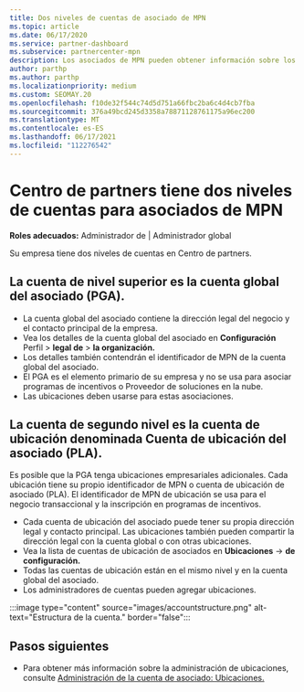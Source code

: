 ```yaml
---
title: Dos niveles de cuentas de asociado de MPN
ms.topic: article
ms.date: 06/17/2020
ms.service: partner-dashboard
ms.subservice: partnercenter-mpn
description: Los asociados de MPN pueden obtener información sobre los dos niveles de cuentas de Centro de partners, la cuenta global de asociados (PGA) y la cuenta de ubicación del asociado (PLA).
author: parthp
ms.author: parthp
ms.localizationpriority: medium
ms.custom: SEOMAY.20
ms.openlocfilehash: f10de32f544c74d5d751a66fbc2ba6c4d4cb7fba
ms.sourcegitcommit: 376a49bcd245d3358a78871128761175a96ec200
ms.translationtype: MT
ms.contentlocale: es-ES
ms.lasthandoff: 06/17/2021
ms.locfileid: "112276542"
---
```

# <a name="partner-center-has-two-levels-of-accounts-for-mpn-partners"></a>Centro de partners tiene dos niveles de cuentas para asociados de MPN

**Roles adecuados:** Administrador de | Administrador global

Su empresa tiene dos niveles de cuentas en Centro de partners.

## <a name="the-top-level-account-is-the-partner-global-account-pga"></a>La cuenta de nivel superior es la cuenta global del asociado (PGA).

- La cuenta global del asociado contiene la dirección legal del negocio y el contacto principal de la empresa. 
- Vea los detalles de la cuenta global del asociado en **Configuración** Perfil  >  **legal de**  >  **la organización.**
- Los detalles también contendrán el identificador de MPN de la cuenta global del asociado. 
- El PGA es el elemento primario de su empresa y no se usa para asociar programas de incentivos o Proveedor de soluciones en la nube. 
- Las ubicaciones deben usarse para estas asociaciones.

## <a name="the-second-level-account-is-the-location-account-called-partner-location-account-pla"></a>La cuenta de segundo nivel es la cuenta de ubicación denominada Cuenta de ubicación del asociado (PLA).

Es posible que la PGA tenga ubicaciones empresariales adicionales. Cada ubicación tiene su propio identificador de MPN o cuenta de ubicación de asociado (PLA). El identificador de MPN de ubicación se usa para el negocio transaccional y la inscripción en programas de incentivos.

- Cada cuenta de ubicación del asociado puede tener su propia dirección legal y contacto principal. Las ubicaciones también pueden compartir la dirección legal con la cuenta global o con otras ubicaciones.
- Vea la lista de cuentas de ubicación de asociados en **Ubicaciones**  ->  **de configuración.**
- Todas las cuentas de ubicación están en el mismo nivel y en la cuenta global del asociado.
- Los administradores de cuentas pueden agregar ubicaciones.

:::image type="content" source="images/accountstructure.png" alt-text="Estructura de la cuenta." border="false":::

## <a name="next-steps"></a>Pasos siguientes

- Para obtener más información sobre la administración de ubicaciones, consulte [Administración de la cuenta de asociado: Ubicaciones.](manage-locations.md)
